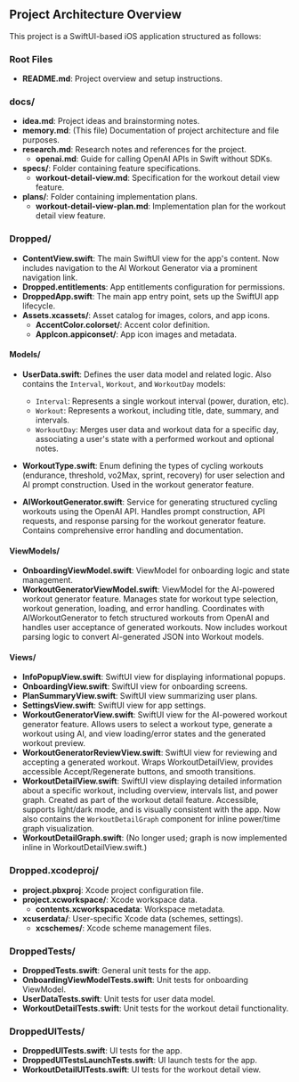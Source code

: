 ## Project Architecture Overview

This project is a SwiftUI-based iOS application structured as follows:

### Root Files
- **README.md**: Project overview and setup instructions.

### docs/
- **idea.md**: Project ideas and brainstorming notes.
- **memory.md**: (This file) Documentation of project architecture and file purposes.
- **research.md**: Research notes and references for the project.
    - **openai.md**: Guide for calling OpenAI APIs in Swift without SDKs.
- **specs/**: Folder containing feature specifications.
  - **workout-detail-view.md**: Specification for the workout detail view feature.
- **plans/**: Folder containing implementation plans.
  - **workout-detail-view-plan.md**: Implementation plan for the workout detail view feature.

### Dropped/
- **ContentView.swift**: The main SwiftUI view for the app's content. Now includes navigation to the AI Workout Generator via a prominent navigation link.
- **Dropped.entitlements**: App entitlements configuration for permissions.
- **DroppedApp.swift**: The main app entry point, sets up the SwiftUI app lifecycle.
- **Assets.xcassets/**: Asset catalog for images, colors, and app icons.
  - **AccentColor.colorset/**: Accent color definition.
  - **AppIcon.appiconset/**: App icon images and metadata.

#### Models/
- **UserData.swift**: Defines the user data model and related logic. Also contains the `Interval`, `Workout`, and `WorkoutDay` models:
  - `Interval`: Represents a single workout interval (power, duration, etc).
  - `Workout`: Represents a workout, including title, date, summary, and intervals.
  - `WorkoutDay`: Merges user data and workout data for a specific day, associating a user's state with a performed workout and optional notes.

- **WorkoutType.swift**: Enum defining the types of cycling workouts (endurance, threshold, vo2Max, sprint, recovery) for user selection and AI prompt construction. Used in the workout generator feature.
- **AIWorkoutGenerator.swift**: Service for generating structured cycling workouts using the OpenAI API. Handles prompt construction, API requests, and response parsing for the workout generator feature. Contains comprehensive error handling and documentation.

#### ViewModels/
- **OnboardingViewModel.swift**: ViewModel for onboarding logic and state management.
- **WorkoutGeneratorViewModel.swift**: ViewModel for the AI-powered workout generator feature. Manages state for workout type selection, workout generation, loading, and error handling. Coordinates with AIWorkoutGenerator to fetch structured workouts from OpenAI and handles user acceptance of generated workouts. Now includes workout parsing logic to convert AI-generated JSON into Workout models.

#### Views/
 - **InfoPopupView.swift**: SwiftUI view for displaying informational popups.
 - **OnboardingView.swift**: SwiftUI view for onboarding screens.
 - **PlanSummaryView.swift**: SwiftUI view summarizing user plans.
 - **SettingsView.swift**: SwiftUI view for app settings.
 - **WorkoutGeneratorView.swift**: SwiftUI view for the AI-powered workout generator feature. Allows users to select a workout type, generate a workout using AI, and view loading/error states and the generated workout preview.
- **WorkoutGeneratorReviewView.swift**: SwiftUI view for reviewing and accepting a generated workout. Wraps WorkoutDetailView, provides accessible Accept/Regenerate buttons, and smooth transitions.
 - **WorkoutDetailView.swift**: SwiftUI view displaying detailed information about a specific workout, including overview, intervals list, and power graph. Created as part of the workout detail feature. Accessible, supports light/dark mode, and is visually consistent with the app. Now also contains the `WorkoutDetailGraph` component for inline power/time graph visualization.
 - **WorkoutDetailGraph.swift**: (No longer used; graph is now implemented inline in WorkoutDetailView.swift.)

### Dropped.xcodeproj/
- **project.pbxproj**: Xcode project configuration file.
- **project.xcworkspace/**: Xcode workspace data.
  - **contents.xcworkspacedata**: Workspace metadata.
- **xcuserdata/**: User-specific Xcode data (schemes, settings).
  - **xcschemes/**: Xcode scheme management files.

### DroppedTests/
- **DroppedTests.swift**: General unit tests for the app.
- **OnboardingViewModelTests.swift**: Unit tests for onboarding ViewModel.
- **UserDataTests.swift**: Unit tests for user data model.
- **WorkoutDetailTests.swift**: Unit tests for the workout detail functionality.

### DroppedUITests/
- **DroppedUITests.swift**: UI tests for the app.
- **DroppedUITestsLaunchTests.swift**: UI launch tests for the app.
- **WorkoutDetailUITests.swift**: UI tests for the workout detail view.
